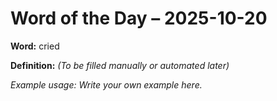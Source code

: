 # Word of the Day – 2025-10-20

**Word:** cried

**Definition:** _(To be filled manually or automated later)_

*Example usage:* _Write your own example here._
